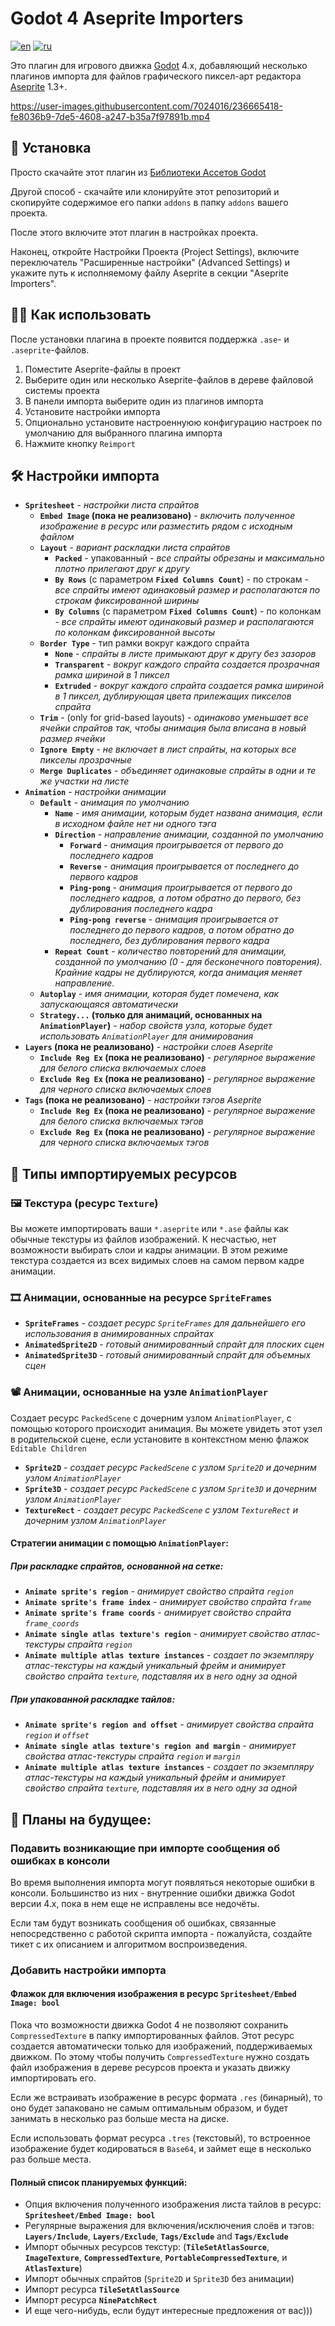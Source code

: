# Godot 4 Aseprite Importers

[![en](https://img.shields.io/badge/lang-en-red.svg)](README.md)
[![ru](https://img.shields.io/badge/lang-ru-green.svg)](README.ru.md)

Это плагин для игрового движка [Godot](https://godotengine.org/) 4.x, добавляющий несколько плагинов импорта для файлов графического пиксел-арт редактора [Aseprite](https://www.aseprite.org/) 1.3+.

https://user-images.githubusercontent.com/7024016/236665418-fe8036b9-7de5-4608-a247-b35a7f97891b.mp4

## 💽 Установка

Просто скачайте этот плагин из [Библиотеки Ассетов Godot](https://godotengine.org/asset-library/asset/1880)

Другой способ - скачайте или клонируйте этот репозиторий и скопируйте содержимое его папки `addons` в папку `addons` вашего проекта.

После этого включите этот плагин в настройках проекта.

Наконец, откройте Настройки Проекта (Project Settings), включите переключатель "Расширенные настройки" (Advanced Settings) и укажите путь к исполняемому файлу Aseprite в секции "Aseprite Importers".

## 👷‍♀️ Как использовать

После установки плагина в проекте появится поддержка `.ase`- и `.aseprite`-файлов.
1. Поместите Aseprite-файлы в проект
2. Выберите один или несколько Aseprite-файлов в дереве файловой системы проекта
3. В панели импорта выберите один из плагинов импорта
4. Установите настройки импорта
5. Опционально установите настроеннуюю конфигурацию настроек по умолчанию для выбранного плагина импорта
6. Нажмите кнопку `Reimport`

## 🛠 Настройки импорта

- **`Spritesheet`** - *настройки листа спрайтов*
	- **`Embed Image` (пока не реализовано)** - *включить полученное изображение в ресурс или разместить рядом с исходным файлом*
	- **`Layout`** - *вариант раскладки листа спрайтов*
		- **`Packed`** - упакованный - *все спрайты обрезаны и максимально плотно прилегают друг к другу*
		- **`By Rows`** (с параметром **`Fixed Columns Count`**) - по строкам - *все спрайты имеют одинаковый размер и располагаются по строкам фиксированной ширины*
		- **`By Columns`** (с параметром **`Fixed Columns Count`**) - по колонкам - *все спрайты имеют одинаковый размер и располагаются по колонкам фиксированной высоты*
	- **`Border Type`** - тип рамки вокруг каждого спрайта
		- **`None`** - *спрайты в листе примыкают друг к другу без зазоров*
		- **`Transparent`** - *вокруг каждого спрайта создается прозрачная рамка шириной в 1 пиксел*
		- **`Extruded`** - *вокруг каждого спрайта создается рамка шириной в 1 пиксел, дублирующая цвета прилежащих пикселов спрайта*
	- **`Trim`** - (only for grid-based layouts) - *одинаково уменьшает все ячейки спрайтов так, чтобы анимация была вписана в новый размер ячейки*
	- **`Ignore Empty`** - *не включает в лист спрайты, на которых все пикселы прозрачные*
	- **`Merge Duplicates`** - *объединяет одинаковые спрайты в одни и те же участки на листе*
- **`Animation`** - *настройки анимации*
	- **`Default`** - *анимация по умолчанию*
		- **`Name`** - *имя анимации, которым будет названа анимация, если в исходном файле нет ни одного тэга*
		- **`Direction`** - *направление анимации, созданной по умолчанию*
			- **`Forward`** - *анимация проигрывается от первого до последнего кадров*
			- **`Reverse`** - *анимация проигрывается от последнего до первого кадров*
			- **`Ping-pong`** - *анимация проигрывается от первого до последнего кадров, а потом обратно до первого, без дублирования последнего кадра*
			- **`Ping-pong reverse`** - *анимация проигрывается от последнего до первого кадров, а потом обратно до последнего, без дублирования первого кадра*
		- **`Repeat Count`** - *количество повторений для анимации, созданной по умолчанию (0 - для бесконечного повторения). Крайние кадры не дублируются, когда анимация меняет направление.*
	- **`Autoplay`** - *имя анимации, которая будет помечена, как запускающаяся автоматически*
	- **`Strategy...` (только для анимаций, основанных на `AnimationPlayer`)** - *набор свойств узла, которые будет использовать `AnimationPlayer` для анимирования*
- **`Layers` (пока не реализовано)** - *настройки слоев Aseprite*
	- **`Include Reg Ex` (пока не реализовано)** - *регулярное выражение для белого списка включаемых слоев*
	- **`Exclude Reg Ex` (пока не реализовано)** - *регулярное выражение для черного списка включаемых слоев*
- **`Tags` (пока не реализовано)** - *настройки тэгов Aseprite*
	- **`Include Reg Ex` (пока не реализовано)** - *регулярное выражение для белого списка включаемых тэгов*
	- **`Exclude Reg Ex` (пока не реализовано)** - *регулярное выражение для черного списка включаемых тэгов*

## 🧱 Типы импортируемых ресурсов

### 🖼️ Текстура (ресурс `Texture`)

Вы можете импортировать ваши `*.aseprite` или `*.ase` файлы как обычные текстуры из файлов изображений. К несчастью, нет возможности выбирать слои и кадры анимации. В этом режиме текстура создается из всех видимых слоев на самом первом кадре анимации.

### 🎞 Анимации, основанные на ресурсе `SpriteFrames`

- **`SpriteFrames`** - *создает ресурс `SpriteFrames` для дальнейшего его использования в анимированных спрайтах*
- **`AnimatedSprite2D`** - *готовый анимированный спрайт для плоских сцен*
- **`AnimatedSprite3D`** - *готовый анимированный спрайт для объемных сцен*

### 📽 Анимации, основанные на узле `AnimationPlayer`

Создает ресурс `PackedScene` с дочерним узлом `AnimationPlayer`, с помощью которого происходит анимация. Вы можете увидеть этот узел в родительской сцене, если установите в контекстном меню флажок `Editable Children`

- **`Sprite2D`** - *создает ресурс `PackedScene` с узлом `Sprite2D` и дочерним узлом `AnimationPlayer`*
- **`Sprite3D`** - *создает ресурс `PackedScene` с узлом `Sprite3D` и дочерним узлом `AnimationPlayer`*
- **`TextureRect`** - *создает ресурс `PackedScene` с узлом `TextureRect` и дочерним узлом `AnimationPlayer`*

#### Стратегии анимации с помощью `AnimationPlayer`:

##### При раскладке спрайтов, основанной на сетке:

- **`Animate sprite's region`** - *анимирует свойство спрайта `region`*
- **`Animate sprite's frame index`** - *анимирует свойство спрайта `frame`*
- **`Animate sprite's frame coords`** - *анимирует свойство спрайта `frame_coords`*
- **`Animate single atlas texture's region`** - *анимирует свойство атлас-текстуры спрайта `region`*
- **`Animate multiple atlas texture instances`** - *создает по экземпляру атлас-текстуры на каждый уникальный фрейм и анимирует свойство спрайта `texture`, подставляя их в него одну за одной*

##### При упакованной раскладке тайлов:

- **`Animate sprite's region and offset`** - *анимирует свойства спрайта `region` и `offset`*
- **`Animate single atlas texture's region and margin`** - *анимирует свойства атлас-текстуры спрайта `region` и `margin`*
- **`Animate multiple atlas texture instances`** - *создает по экземпляру атлас-текстуры на каждый уникальный фрейм и анимирует свойство спрайта `texture`, подставляя их в него одну за одной*

## 🤖 Планы на будущее:

### Подавить возникающие при импорте сообщения об ошибках в консоли

Во время выполнения импорта могут появляться некоторые ошибки в консоли. Большинство из них - внутренние ошибки движка Godot версии 4.x, пока в нем еще не исправлены все недочёты.

Если там будут возникать сообщения об ошибках, связанные непосредственно с работой скрипта импорта - пожалуйста, создайте тикет с их описанием и алгоритмом воспроизведения.

### Добавить настройки импорта

#### Флажок для включения изображения в ресурс `Spritesheet/Embed Image: bool`

Пока что возможности движка Godot 4 не позволяют сохранить `CompressedTexture` в папку импортированных файлов. Этот ресурс создается автоматически только для изображений, поддерживаемых движком. По этому чтобы получить `CompressedTexture` нужно создать файл изображения в дереве ресурсов проекта и указать движку импортировать его.

Если же встраивать изображение в ресурс формата `.res` (бинарный), то оно будет запаковано не самым оптимальным образом, и будет занимать в несколько раз больше места на диске.

Если использовать формат ресурса `.tres` (текстовый), то встроенное изображение будет кодироваться в `Base64`, и займет еще в несколько раз больше места.

#### Полный список планируемых функций:

- Опция включения полученного изображения листа тайлов в ресурс: **`Spritesheet/Embed Image: bool`**
- Регулярные выражения для включения/исключения слоёв и тэгов: **`Layers/Include`**, **`Layers/Exclude`**, **`Tags/Exclude`** and **`Tags/Exclude`**
- Импорт обычных ресурсов текстур: (**`TileSetAtlasSource`**, **`ImageTexture`**, **`CompressedTexture`**, **`PortableCompressedTexture`**, и **`AtlasTexture`**)
- Импорт обычных спрайтов (`Sprite2D` и `Sprite3D` без анимации)
- Импорт ресурса **`TileSetAtlasSource`**
- Импорт ресурса **`NinePatchRect`**
- И еще чего-нибудь, если будут интересные предложения от вас)))
